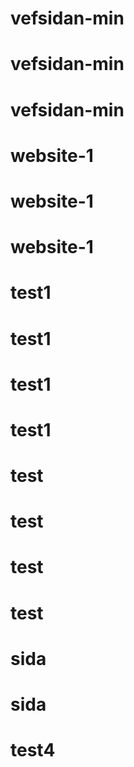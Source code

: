 # vefsidan-min
# vefsidan-min
# vefsidan-min
# website-1
# website-1
# website-1
# test1
# test1
# test1
# test1
# test
# test
# test
# test
# sida
# sida
# test4
